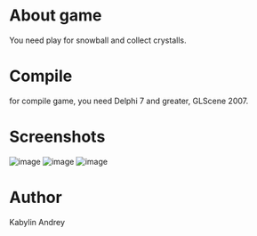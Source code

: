 # About game
You need play for snowball and collect crystalls.

# Compile
for compile game, you need Delphi 7 and greater, GLScene 2007.

# Screenshots

![image](<http://www.pvsm.ru/images/moi-staryi-proekt-FunSmile-7.png>)
![image](<http://www.pvsm.ru/images/moi-staryi-proekt-FunSmile-8.png>)
![image](<http://www.pvsm.ru/images/moi-staryi-proekt-FunSmile-10.png>)

# Author

Kabylin Andrey
